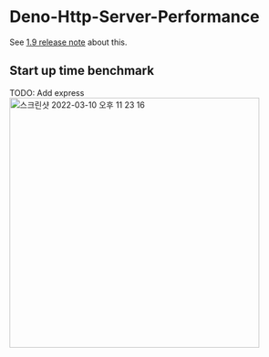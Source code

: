 # Deno-Http-Server-Performance

See [1.9 release note](https://deno.com/blog/v1.9#native-http2-web-server) about this.

## Start up time benchmark
TODO: Add express
<img width="438" alt="스크린샷 2022-03-10 오후 11 23 16" src="https://user-images.githubusercontent.com/61503739/157681679-1e27244b-0a97-44f3-8606-5ea9c8935cff.png">
